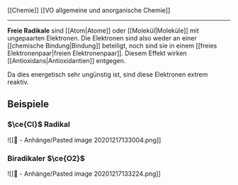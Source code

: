 [[Chemie]] [[VO allgemeine und anorganische Chemie]] 

---

**Freie Radikale** sind [[Atom|Atome]] oder [[Molekül|Moleküle]] mit ungepaarten Elektronen. Die Elektronen sind also weder an einer [[chemische Bindung|Bindung]] beteiligt, noch sind sie in einem [[freies Elektronenpaar|freien Elektronenpaar]]. Diesem Effekt wirken [[Antioxidans|Antioxidantien]] entgegen.

Da dies energetisch sehr ungünstig ist, sind diese Elektronen extrem reaktiv.

## Beispiele

### $\ce{Cl}$ Radikal

![[📎 - Anhänge/Pasted image 20201217133004.png]]

### Biradikaler $\ce{O2}$

![[📎 - Anhänge/Pasted image 20201217133224.png]]
